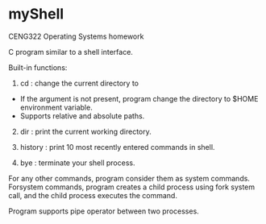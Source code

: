 # myShell

CENG322 Operating Systems homework

C program similar to a shell interface.

Built-in functions:
1) cd <directory> : change the current directory to <directory>
  * If the <directory> argument is not present, program change the directory to $HOME environment variable.
  * Supports relative and absolute paths.
 
2) dir : print the current working directory.
 
3) history : print 10 most recently entered commands in shell.
 
4) bye : terminate your shell process.
 
 
For any other commands, program consider them as system commands. Forsystem commands, program creates a child process using fork system call, and the child
process executes the command.
 
Program supports pipe operator between two processes. 
 
